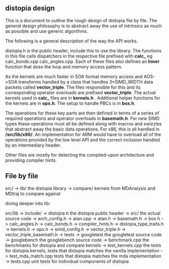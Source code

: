 distopia design
---------------

This is a document to outline the rough design of distopia file by file.
The general design philosophy is to abstract away the use of intrinsics as much as possible and use generic algorithms.

The following is a general description of the way the API works.

distopia.h is the public header, include this to use the library. The functions in this file calls dispatchers in the respective file prefixed with **calc_** eg calc_bonds.cpp calc_angles.cpp. Each of these files also defines an **Inner** function that does the loop and memory access pattern.

 As the kernels are much faster in SOA format memory access and AOS->SOA transforms handled by a class that handles 3*SIMD_WIDTH data packets called **vector_triple**. The files responsible for this and its corresponding operator overloads are prefixed **vector_triple**.  The actual kernels used in **calc_** files are in **kernels.h** . Additional helper functions for the kernels are in **ops.h**. The setup to handle PBCs is in **box.h**. 
 
The operations for these key parts are then defined in terms of a series of required operations and operator overloads in **basemath.h**. For new SIMD types these operations must all be defined along with macros and swizzles that abstract away the basic data operations. For x86, this is all handled in **/src/lib/x86/**. An implementation for ARM would have to overload all of the operations provided by the low level API and the correct inclusion handled by an intermediary header. 

Other files are mostly for detecting the compiled-upon architecture and providing compiler hints. 


File by file
------------

src/
    -> lib/   the distopia library
    -> compare/   kernels from MDAnalysis and MDtraj to compare against

diving deeper into lib:

src/lib
    -> include/
        -> distopia.h the distopia public header
    -> src/ the actual source code
        -> arch_config.h
        -> atan.cpp
        -> atan.h
        -> basemath.h
        -> box.h
        -> calc_angles.h
        -> calc_bonds.h
        -> compiler_hints.h
        -> distopia_type_traits.h
        -> kernels.h
        -> ops.h
        -> simd_config.h
        -> vector_triple.h
        -> vector_triple_basemath.h
    -> tests
        -> googletest the googletest source code
        -> googlebench the googlebench source code
        -> benchmark.cpp the benchmarks for distopia and compare kernels
        -> test_kernels.cpp the tests for distopia kernels, tests that distopia matches the vanilla     implementation
        -> test_mda_match.cpp tests that distopia matches the mda implementation
        -> tests.cpp unit tests for individual components of distopia 


